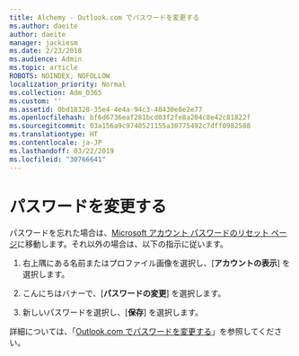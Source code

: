 ```yaml
---
title: Alchemy - Outlook.com でパスワードを変更する
ms.author: daeite
author: daeite
manager: jackiesm
ms.date: 2/23/2018
ms.audience: Admin
ms.topic: article
ROBOTS: NOINDEX, NOFOLLOW
localization_priority: Normal
ms.collection: Adm_O365
ms.custom: ''
ms.assetid: 0bd18328-35e4-4e4a-94c3-48430e8e2e77
ms.openlocfilehash: bf6d6736eaf281bcd03f2fe8a204c8e42c81822f
ms.sourcegitcommit: 03a156a9c9740521155a30775492c7dff0982588
ms.translationtype: HT
ms.contentlocale: ja-JP
ms.lasthandoff: 03/22/2019
ms.locfileid: "30766641"
---
```

# <a name="change-your-password"></a>パスワードを変更する

パスワードを忘れた場合は、[Microsoft アカウント パスワードのリセット ページ](https://go.microsoft.com/fwlink/p/?linkid=841909)に移動します。それ以外の場合は、以下の指示に従います。
  
1. 右上隅にある名前またはプロファイル画像を選択し、[**アカウントの表示**] を選択します。 
    
2. こんにちはバナーで、[**パスワードの変更**] を選択します。 
    
3. 新しいパスワードを選択し、[**保存**] を選択します。 
    
詳細については、「[Outlook.com でパスワードを変更する](https://support.office.com/article/2138d690-811c-4545-b2f3-e4dbe80c9735.aspx)」を参照してください。
  


